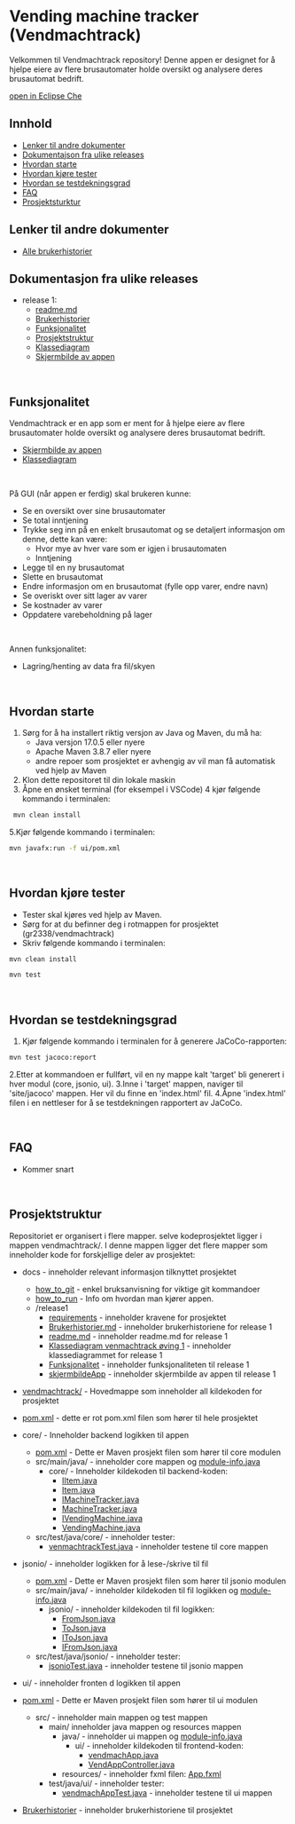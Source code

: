 # Vending machine tracker (Vendmachtrack)

Velkommen til Vendmachtrack repository! Denne appen er designet for å hjelpe eiere av flere brusautomater holde oversikt og analysere deres brusautomat bedrift.

[open in Eclipse Che](https://che.stud.ntnu.no/#https://gitlab.stud.idi.ntnu.no/it1901/groups-2023/gr2338/gr2338?new)

## Innhold

- [Lenker til andre dokumenter](#lenker-til-andre-dokumenter) 
- [Dokumentajson fra ulike releases](#dokumentasjon-fra-ulike-releases)
- [Hvordan starte](#hvordan-starte)  
- [Hvordan kjøre tester](#hvordan-kjøre-tester)
- [Hvordan se testdekningsgrad](#hvordan-se-testdekningsgrad)
- [FAQ](#faq)
- [Prosjektsturktur](#prosjektstruktur)

## Lenker til andre dokumenter

- [Alle brukerhistorier](/docs/Brukerhistorier.md)

## Dokumentasjon fra ulike releases

- release 1:
  - [readme.md](/docs/release1/readme.md)
  - [Brukerhistorier](/docs/release1/Brukerhistorier.md)
  - [Funksjonalitet](/docs/release1/Funksjonalitet.md)
  - [Prosjektstruktur](/docs/release1/Prosjektstruktur.md)
  - [Klassediagram](/docs/release1/Klassediagram%20venmachtrack%20øving%201%20(1)-1.png)
  - [Skjermbilde av appen](/docs/release1/skjermbildeApp.png) 

<br>

## Funksjonalitet

Vendmachtrack er en app som er ment for å hjelpe eiere av flere brusautomater holde oversikt og analysere deres brusautomat bedrift.

- [Skjermbilde av appen](/docs/release1/skjermbildeApp.png)  
 - [Klassediagram](/docs/release1/Klassediagram%20venmachtrack%20øving%201%20(1)-1.png)

<br>

På GUI (når appen er ferdig) skal brukeren kunne:

- Se en oversikt over sine brusautomater
- Se total inntjening
- Trykke seg inn på en enkelt brusautomat og se detaljert informasjon om denne, dette kan være:
  - Hvor mye av hver vare som er igjen i brusautomaten
  - Inntjening
- Legge til en ny brusautomat
- Slette en brusautomat
- Endre informasjon om en brusautomat (fylle opp varer, endre navn)
- Se overiskt over sitt lager av varer
- Se kostnader av varer
- Oppdatere varebeholdning på lager

<br>

Annen funksjonalitet:

- Lagring/henting av data fra fil/skyen

<br>


## Hvordan starte

1. Sørg for å ha installert riktig versjon av Java og Maven, du må ha:
    - Java versjon 17.0.5 eller nyere
    - Apache Maven 3.8.7 eller nyere
    - andre repoer som prosjektet er avhengig av vil man få automatisk ved hjelp av Maven
2. Klon dette repositoret til din lokale maskin
3. Åpne en ønsket terminal (for eksempel i VSCode)
4 kjør følgende kommando i terminalen:

```bash
 mvn clean install 
```

5.Kjør følgende kommando i terminalen:

```bash
mvn javafx:run -f ui/pom.xml
```

<br>

## Hvordan kjøre tester

- Tester skal kjøres ved hjelp av Maven.
- Sørg for at du befinner deg i rotmappen for prosjektet (gr2338/vendmachtrack)
- Skriv følgende kommando i terminalen:  

```bash
mvn clean install 
```

```bash
mvn test 
```

<br>

## Hvordan se testdekningsgrad

1. Kjør følgende kommando i terminalen for å generere JaCoCo-rapporten:

```bash
mvn test jacoco:report
```

2.Etter at kommandoen er fullført, vil en ny mappe kalt 'target' bli generert i hver modul (core, jsonio, ui).
3.Inne i 'target' mappen, naviger til 'site/jacoco' mappen. Her vil du finne en 'index.html' fil.
4.Åpne 'index.html' filen i en nettleser for å se testdekningen rapportert av JaCoCo.

<br>

## FAQ

- Kommer snart

<br>

## Prosjektstruktur

Repositoriet er organisert i flere mapper. selve kodeprosjektet ligger i mappen vendmachtrack/. I denne mappen ligger det flere mapper som inneholder kode for forskjellige deler av prosjektet:

- docs - inneholder relevant informasjon tilknyttet prosjektet
  - [how_to_git](docs/how_to_git.md) - enkel bruksanvisning for viktige git kommandoer
  - [how_to_run](docs/how_to_run.md) - Info om hvordan man kjører appen.
  - /release1
    - [requirements](docs/release1/requirements.md) - inneholder kravene for prosjektet
    - [Brukerhistorier.md](docs/release1/Brukerhistorier.md) - inneholder brukerhistoriene for release 1
    - [readme.md](docs/release1/readme.md) - inneholder readme.md for release 1
    - [Klassediagram venmachtrack øving 1](docs/release1/Klassediagram.png) - inneholder klassediagrammet for release 1
    - [Funksjonalitet](docs/release1/Funksjonalitet.md) - inneholder funksjonaliteten til release 1
    - [skjermbildeApp](docs/release1/skjermbildeApp.png) - inneholder skjermbilde av appen til release 1

- [vendmachtrack/](vendmachtrack/) - Hovedmappe som inneholder all kildekoden for prosjektet

- [pom.xml](vendmachtrack/pom.xml) - dette er rot pom.xml filen som hører til hele prosjektet

- core/ - Inneholder backend logikken til appen
  - [pom.xml](vendmachtrack/core/pom.xml) - Dette er Maven prosjekt filen som hører til core modulen
  - src/main/java/ - inneholder core mappen og [module-info.java](vendmachtrack/core/src/main/java/module-info.java)
    - core/ - Inneholder kildekoden til backend-koden:  
      - [IItem.java](vendmachtrack/core/src/main/java/core/IItem.java)
      - [Item.java](vendmachtrack/core/src/main/java/core/Item.java)
      - [IMachineTracker.java](vendmachtrack/core/src/main/java/core/IMachineTracker.java)
      - [MachineTracker.java](vendmachtrack/core/src/main/java/core/MachineTracker.java)
      - [IVendingMachine.java](vendmachtrack/core/src/main/java/core/IVendingMachine.java)
      - [VendingMachine.java](vendmachtrack/core/src/main/java/core/VendingMachine.java)
  - src/test/java/core/ - inneholder tester:
    - [venmachtrackTest.java](vendmachtrack/core/src/test/java/core/venmachtrackTest.java) - inneholder testene til core mappen

- jsonio/ - inneholder logikken for å lese-/skrive til fil
  - [pom.xml](vendmachtrack/jsonio/pom.xml) - Dette er Maven prosjekt filen som hører til jsonio modulen
  - src/main/java/ - inneholder kildekoden til fil logikken og [module-info.java](vendmachtrack/jsonio/src/main/java/module-info.java)
    - jsonio/ - inneholder kildekoden til fil logikken: 
      - [FromJson.java](vendmachtrack/jsonio/src/main/java/jsonio/FromJson.java)
      - [ToJson.java](vendmachtrack/jsonio/src/main/java/jsonio/ToJson.java)
      - [IToJson.java](vendmachtrack/jsonio/src/main/java/jsonio/IToJson.java)
      - [IFromJson.java](vendmachtrack/jsonio/src/main/java/jsonio/IFromJson.java)
  - src/test/java/jsonio/ - inneholder tester:
    - [jsonioTest.java](vendmachtrack/jsonio/src/test/java/jsonio/jsonioTest.java) - inneholder testene til jsonio mappen

- ui/ - inneholder fronten d logikken til appen
- [pom.xml](vendmachtrack/ui/pom.xml) - Dette er Maven prosjekt filen som hører til ui modulen
  - src/ - inneholder main mappen og test mappen
    - main/ inneholder java mappen og resources mappen
      - java/ - inneholder ui mappen og [module-info.java](vendmachtrack/ui/src/main/java/module-info.java)
        - ui/ - inneholder kildekoden til frontend-koden:   
          - [vendmachApp.java](vendmachtrack/ui/src/main/java/ui/App.java) 
          - [VendAppController.java](vendmachtrack/ui/src/main/java/ui/vendAppController.java)
      - resources/ - inneholder fxml filen: [App.fxml](vendmachtrack/ui/src/main/resources/ui/App.fxml)  
    - test/java/ui/ - inneholder tester:
      - [vendmachAppTest.java](vendmachtrack/ui/src/test/java/ui/vendmachAppTest.java) - inneholder testene til ui mappen

- [Brukerhistorier](Brukerhistorier.md) - inneholder brukerhistoriene til prosjektet